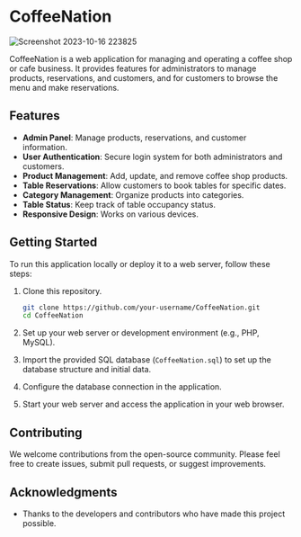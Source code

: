 # CoffeeNation
![Screenshot 2023-10-16 223825](https://github.com/Jhaveri-Jeet/CoffeNation/assets/114752089/55f29e53-1a14-4ae2-860e-46ca1841b8b6)


CoffeeNation is a web application for managing and operating a coffee shop or cafe business. It provides features for administrators to manage products, reservations, and customers, and for customers to browse the menu and make reservations.

## Features

- **Admin Panel**: Manage products, reservations, and customer information.
- **User Authentication**: Secure login system for both administrators and customers.
- **Product Management**: Add, update, and remove coffee shop products.
- **Table Reservations**: Allow customers to book tables for specific dates.
- **Category Management**: Organize products into categories.
- **Table Status**: Keep track of table occupancy status.
- **Responsive Design**: Works on various devices.

## Getting Started

To run this application locally or deploy it to a web server, follow these steps:

1. Clone this repository.

   ```bash
   git clone https://github.com/your-username/CoffeeNation.git
   cd CoffeeNation
   ```

2. Set up your web server or development environment (e.g., PHP, MySQL).

3. Import the provided SQL database (`CoffeeNation.sql`) to set up the database structure and initial data.

4. Configure the database connection in the application.

5. Start your web server and access the application in your web browser.

## Contributing

We welcome contributions from the open-source community. Please feel free to create issues, submit pull requests, or suggest improvements.

## Acknowledgments

- Thanks to the developers and contributors who have made this project possible.
